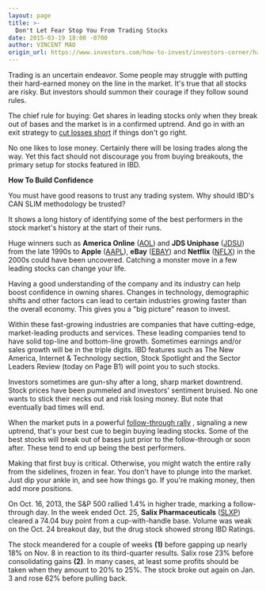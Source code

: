 ```yaml
---
layout: page
title: >-
  Don't Let Fear Stop You From Trading Stocks
date: 2015-03-19 18:00 -0700
author: VINCENT MAO
origin_url: https://www.investors.com/how-to-invest/investors-corner/have-courage-in-your-trades
---
```





Trading is an uncertain endeavor. Some people may struggle with putting their hard-earned money on the line in the market. It's true that all stocks are risky. But investors should summon their courage if they follow sound rules.


The chief rule for buying: Get shares in leading stocks only when they break out of bases and the market is in a confirmed uptrend. And go in with an exit strategy to [cut losses short](http://education.investors.com/investors-corner/707786-follow-through-days-often-work-but-some-fail.htm) if things don't go right.


No one likes to lose money. Certainly there will be losing trades along the way. Yet this fact should not discourage you from buying breakouts, the primary setup for stocks featured in IBD.


**How To Build Confidence**


You must have good reasons to trust any trading system. Why should IBD's CAN SLIM methodology be trusted?


It shows a long history of identifying some of the best performers in the stock market's history at the start of their runs.


Huge winners such as **America Online** ([AOL](https://research.investors.com/quote.aspx?symbol=AOL)) and **JDS Uniphase** ([JDSU](https://research.investors.com/quote.aspx?symbol=JDSU)) from the late 1990s to **Apple** ([AAPL](https://research.investors.com/quote.aspx?symbol=AAPL)), **eBay** ([EBAY](https://research.investors.com/quote.aspx?symbol=EBAY)) and **Netflix** ([NFLX](https://research.investors.com/quote.aspx?symbol=NFLX)) in the 2000s could have been uncovered. Catching a monster move in a few leading stocks can change your life.


Having a good understanding of the company and its industry can help boost confidence in owning shares. Changes in technology, demographic shifts and other factors can lead to certain industries growing faster than the overall economy. This gives you a "big picture" reason to invest.


Within these fast-growing industries are companies that have cutting-edge, market-leading products and services. These leading companies tend to have solid top-line and bottom-line growth. Sometimes earnings and/or sales growth will be in the triple digits. IBD features such as The New America, Internet & Technology section, Stock Spotlight and the Sector Leaders Review (today on Page B1) will point you to such stocks.


Investors sometimes are gun-shy after a long, sharp market downtrend. Stock prices have been pummeled and investors' sentiment bruised. No one wants to stick their necks out and risk losing money. But note that eventually bad times will end.


When the market puts in a powerful [follow-through rally](http://education.investors.com/courselandingpage.aspx?id=735764) , signaling a new uptrend, that's your best cue to begin buying leading stocks. Some of the best stocks will break out of bases just prior to the follow-through or soon after. These tend to end up being the best performers.


Making that first buy is critical. Otherwise, you might watch the entire rally from the sidelines, frozen in fear. You don't have to plunge into the market. Just dip your ankle in, and see how things go. If you're making money, then add more positions.


On Oct. 16, 2013, the S&P 500 rallied 1.4% in higher trade, marking a follow-through day. In the week ended Oct. 25, **Salix Pharmaceuticals** ([SLXP](https://research.investors.com/quote.aspx?symbol=SLXP)) cleared a 74.04 buy point from a cup-with-handle base. Volume was weak on the Oct. 24 breakout day, but the drug stock showed strong IBD Ratings.


The stock meandered for a couple of weeks **(1)** before gapping up nearly 18% on Nov. 8 in reaction to its third-quarter results. Salix rose 23% before consolidating gains **(2)**. In many cases, at least some profits should be taken when they amount to 20% to 25%. The stock broke out again on Jan. 3 and rose 62% before pulling back.




